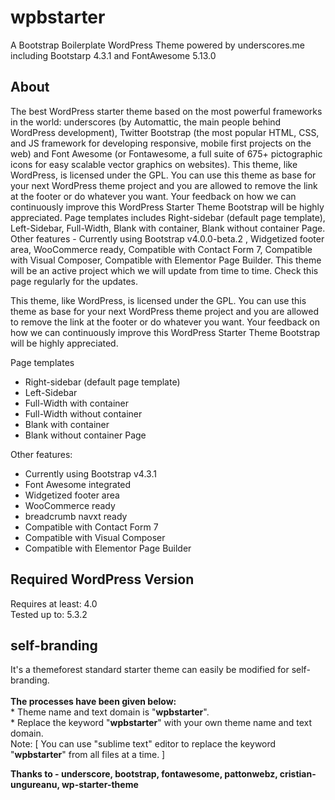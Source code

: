 # wpbstarter
A Bootstrap Boilerplate WordPress Theme powered by underscores.me including Bootstarp 4.3.1 and FontAwesome 5.13.0
<h2>About</h2>
The best WordPress starter theme based on the most powerful frameworks in the world: underscores (by Automattic, the main people behind WordPress development), Twitter Bootstrap (the most popular HTML, CSS, and JS framework for developing responsive, mobile first projects on the web) and Font Awesome (or Fontawesome, a full suite of 675+ pictographic icons for easy scalable vector graphics on websites). This theme, like WordPress, is licensed under the GPL. You can use this theme as base for your next WordPress theme project and you are allowed to remove the link at the footer or do whatever you want. Your feedback on how we can continuously improve this WordPress Starter Theme Bootstrap will be highly appreciated. Page templates includes Right-sidebar (default page template), Left-Sidebar, Full-Width, Blank with container, Blank without container Page. Other features - Currently using Bootstrap v4.0.0-beta.2 , Widgetized footer area, WooCommerce ready, Compatible with Contact Form 7, Compatible with Visual Composer, Compatible with Elementor Page Builder. This theme will be an active project which we will update from time to time. Check this page regularly for the updates.


This theme, like WordPress, is licensed under the GPL. You can use this theme as base for your next WordPress theme project and you are allowed to remove the link at the footer or do whatever you want. Your feedback on how we can continuously improve this WordPress Starter Theme Bootstrap will be highly appreciated.

Page templates
* Right-sidebar (default page template)
* Left-Sidebar
* Full-Width with container
* Full-Width without container
* Blank with container
* Blank without container Page

Other features:
* Currently using Bootstrap v4.3.1
* Font Awesome integrated
* Widgetized footer area
* WooCommerce ready
* breadcrumb navxt ready
* Compatible with Contact Form 7
* Compatible with Visual Composer
* Compatible with Elementor Page Builder

<h2>Required WordPress Version</h2>
Requires at least: 4.0 <br>
Tested up to: 5.3.2

<h2>self-branding</h2>
It's a themeforest standard starter theme can easily be modified for self-branding.<br><br>
<strong>The processes have been given below:</strong><br>
* Theme name and text domain is "<strong>wpbstarter</strong>". <br>
* Replace the keyword "<strong>wpbstarter</strong>" with your own theme name and text domain. <br>
Note: [ You can use "sublime text" editor to replace the keyword "<strong>wpbstarter</strong>" from all files at a time. ]

<strong>Thanks to - 
  underscore,
  bootstrap,
  fontawesome,
  pattonwebz,
  cristian-ungureanu,
  wp-starter-theme</strong>
